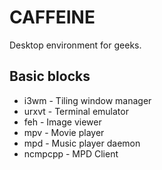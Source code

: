 CAFFEINE
========

Desktop environment for geeks.

Basic blocks
------------

 * i3wm - Tiling window manager
 * urxvt - Terminal emulator
 * feh - Image viewer
 * mpv - Movie player
 * mpd - Music player daemon
 * ncmpcpp - MPD Client


